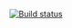 [![Build status](https://ci.appveyor.com/api/projects/status/uscy1m822sgvs6fl?svg=true)](https://ci.appveyor.com/project/MrLaikaBoss/bdd)